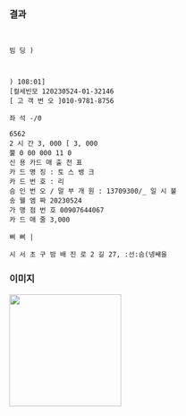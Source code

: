 ### 결과

```
   

빔 딩 )

 

) 108:01]
[컬세빈모 120230524-01-32146
[ 고 객 번 오 ]010-9781-8756

좌 석 -/0

6562
2 시 간 3, 000 [ 3, 000
뿔 0 00 000 11 0
신 용 카드 매 출 전 표
카 드 명 징 : 토 스 뱅 크
카 드 번 호 : 리
슴 인 번 오 / 말 부 개 원 : 13709300/_ 일 시 불
송 웰 엠 짜 20230524
가 맹 점 번 호 00907644067
카 드 매 줄 3,000

삐 삐 |

시 서 초 구 밤 배 진 로 2 길 27, :선:슴(넹쌔을

```

### 이미지

<image src="../../assets/receipt/sample/sample.png" style="width: 200px">